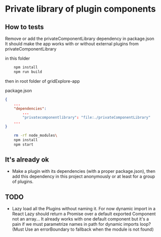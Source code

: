 # Private library of plugin components

## How to tests

Remove or add the privateComponentLibrary dependency in package.json
It should make the app works with or without external plugins from privateComponentLibrary

in this folder
```bash
    npm install
    npm run build
```
then in root folder of gridExplore-app

package.json
```json
{
    ...
    "dependencies":
        ...
        "privatecomponentlibrary": "file:./privateComponentLibrary"
    ...
}
```

```bash
    rm -rf node_modules\
    npm install
    npm start
```

## It's already ok

* Make a plugin with its dependencies (with a proper package.json), then add this dependency in this project anonymously or at least for a group of plugins.

## TODO

* Lazy load all the Plugins without naming it. For now dynamic import in a React Lazy should return a Promise over a default exported Component not an array... 
  It already works with one default component but it's a pain if we must parametrize names in path for dynamic imports loop?
  (Must Use an errorBoundary to fallback when the module is not found)

